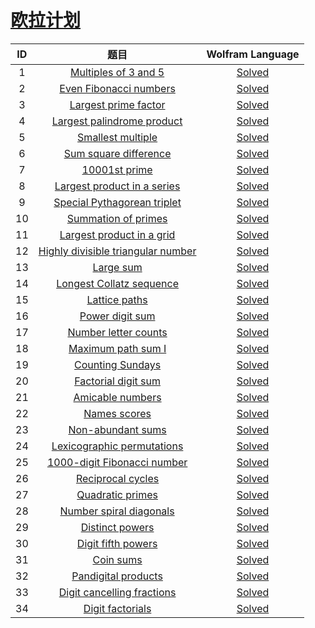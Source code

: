 # [欧拉计划](https://projecteuler.net/about)

| ID | 题目 | Wolfram Language |
|:--:|:--:|:----------------:|
| 1 | [Multiples of 3 and 5](https://github.com/miRoox/ProjectEuler/blob/master/1.%20Multiples%20of%203%20and%205/README.md) | [Solved](https://github.com/miRoox/ProjectEuler/blob/master/1.%20Multiples%20of%203%20and%205/1.wl) |
| 2 | [Even Fibonacci numbers](https://github.com/miRoox/ProjectEuler/blob/master/2.%20Even%20Fibonacci%20numbers/README.md) | [Solved](https://github.com/miRoox/ProjectEuler/blob/master/2.%20Even%20Fibonacci%20numbers/2.wl) |
| 3 | [Largest prime factor](https://github.com/miRoox/ProjectEuler/blob/master/3.%20Largest%20prime%20factor/README.md) | [Solved](https://github.com/miRoox/ProjectEuler/blob/master/3.%20Largest%20prime%20factor/3.wl) |
| 4 | [Largest palindrome product](https://github.com/miRoox/ProjectEuler/blob/master/4.%20Largest%20palindrome%20product/README.md) | [Solved](https://github.com/miRoox/ProjectEuler/blob/master/4.%20Largest%20palindrome%20product/4.wl) |
| 5 | [Smallest multiple](https://github.com/miRoox/ProjectEuler/blob/master/5.%20Smallest%20multiple/README.md) | [Solved](https://github.com/miRoox/ProjectEuler/blob/master/5.%20Smallest%20multiple/5.wl) |
| 6 | [Sum square difference](https://github.com/miRoox/ProjectEuler/blob/master/6.%20Sum%20square%20difference/README.md) | [Solved](https://github.com/miRoox/ProjectEuler/blob/master/6.%20Sum%20square%20difference/6.wl) |
| 7 | [10001st prime](https://github.com/miRoox/ProjectEuler/blob/master/7.%2010001st%20prime/README.md) | [Solved](https://github.com/miRoox/ProjectEuler/blob/master/7.%2010001st%20prime/7.wl) |
| 8 | [Largest product in a series](https://github.com/miRoox/ProjectEuler/blob/master/8.%20Largest%20product%20in%20a%20series/README.md) | [Solved](https://github.com/miRoox/ProjectEuler/blob/master/8.%20Largest%20product%20in%20a%20series/8.wl) |
| 9 | [Special Pythagorean triplet](https://github.com/miRoox/ProjectEuler/blob/master/9.%20Special%20Pythagorean%20triplet/README.md) | [Solved](https://github.com/miRoox/ProjectEuler/blob/master/9.%20Special%20Pythagorean%20triplet/9.wl) |
| 10 | [Summation of primes](https://github.com/miRoox/ProjectEuler/blob/master/10.%20Summation%20of%20primes/README.md) | [Solved](https://github.com/miRoox/ProjectEuler/blob/master/10.%20Summation%20of%20primes/10.wl) |
| 11 | [Largest product in a grid](https://github.com/miRoox/ProjectEuler/blob/master/11.%20Largest%20product%20in%20a%20grid/README.md) | [Solved](https://github.com/miRoox/ProjectEuler/blob/master/11.%20Largest%20product%20in%20a%20grid/11.wl) |
| 12 | [Highly divisible triangular number](https://github.com/miRoox/ProjectEuler/blob/master/12.%20Highly%20divisible%20triangular%20number/README.md) | [Solved](https://github.com/miRoox/ProjectEuler/blob/master/12.%20Highly%20divisible%20triangular%20number/12.wl) |
| 13 | [Large sum](https://github.com/miRoox/ProjectEuler/blob/master/13.%20Large%20sum/README.md) | [Solved](https://github.com/miRoox/ProjectEuler/blob/master/13.%20Large%20sum/13.wl) |
| 14 | [Longest Collatz sequence](https://github.com/miRoox/ProjectEuler/blob/master/14.%20Longest%20Collatz%20sequence/README.md) | [Solved](https://github.com/miRoox/ProjectEuler/blob/master/14.%20Longest%20Collatz%20sequence/14.wl) |
| 15 | [Lattice paths](https://github.com/miRoox/ProjectEuler/blob/master/15.%20Lattice%20paths/README.md) | [Solved](https://github.com/miRoox/ProjectEuler/blob/master/15.%20Lattice%20paths/15.wl) |
| 16 | [Power digit sum](https://github.com/miRoox/ProjectEuler/blob/master/16.%20Power%20digit%20sum/README.md) | [Solved](https://github.com/miRoox/ProjectEuler/blob/master/16.%20Power%20digit%20sum/16.wl) |
| 17 | [Number letter counts](https://github.com/miRoox/ProjectEuler/blob/master/17.%20Number%20letter%20counts/README.md) | [Solved](https://github.com/miRoox/ProjectEuler/blob/master/17.%20Number%20letter%20counts/17.wl) |
| 18 | [Maximum path sum I](https://github.com/miRoox/ProjectEuler/blob/master/18.%20Maximum%20path%20sum%20I/README.md) | [Solved](https://github.com/miRoox/ProjectEuler/blob/master/18.%20Maximum%20path%20sum%20I/18.wl) |
| 19 | [Counting Sundays](https://github.com/miRoox/ProjectEuler/blob/master/19.%20Counting%20Sundays/README.md) | [Solved](https://github.com/miRoox/ProjectEuler/blob/master/19.%20Counting%20Sundays/19.wl) |
| 20 | [Factorial digit sum](https://github.com/miRoox/ProjectEuler/blob/master/20.%20Factorial%20digit%20sum/README.md) | [Solved](https://github.com/miRoox/ProjectEuler/blob/master/20.%20Factorial%20digit%20sum/20.wl) |
| 21 | [Amicable numbers](https://github.com/miRoox/ProjectEuler/blob/master/21.%20Amicable%20numbers/README.md) | [Solved](https://github.com/miRoox/ProjectEuler/blob/master/21.%20Amicable%20numbers/21.wl) |
| 22 | [Names scores](https://github.com/miRoox/ProjectEuler/blob/master/22.%20Names%20scores/README.md) | [Solved](https://github.com/miRoox/ProjectEuler/blob/master/22.%20Names%20scores/22.wl) |
| 23 | [Non-abundant sums](https://github.com/miRoox/ProjectEuler/blob/master/23.%20Non-abundant%20sums/README.md) | [Solved](https://github.com/miRoox/ProjectEuler/blob/master/23.%20Non-abundant%20sums/23.wl) |
| 24 | [Lexicographic permutations](https://github.com/miRoox/ProjectEuler/blob/master/24.%20Lexicographic%20permutations/README.md) | [Solved](https://github.com/miRoox/ProjectEuler/blob/master/24.%20Lexicographic%20permutations/24.wl) |
| 25 | [1000-digit Fibonacci number](https://github.com/miRoox/ProjectEuler/blob/master/25.%201000-digit%20Fibonacci%20number/README.md) | [Solved](https://github.com/miRoox/ProjectEuler/blob/master/25.%201000-digit%20Fibonacci%20number/25.wl) |
| 26 | [Reciprocal cycles](https://github.com/miRoox/ProjectEuler/blob/master/26.%20Reciprocal%20cycles/README.md) | [Solved](https://github.com/miRoox/ProjectEuler/blob/master/26.%20Reciprocal%20cycles/26.wl) |
| 27 | [Quadratic primes](https://github.com/miRoox/ProjectEuler/blob/master/27.%20Quadratic%20primes/README.md) | [Solved](https://github.com/miRoox/ProjectEuler/blob/master/27.%20Quadratic%20primes/27.wl) |
| 28 | [Number spiral diagonals](https://github.com/miRoox/ProjectEuler/blob/master/28.%20Number%20spiral%20diagonals/README.md) | [Solved](https://github.com/miRoox/ProjectEuler/blob/master/28.%20Number%20spiral%20diagonals/28.wl) |
| 29 | [Distinct powers](https://github.com/miRoox/ProjectEuler/blob/master/29.%20Distinct%20powers/README.md) | [Solved](https://github.com/miRoox/ProjectEuler/blob/master/29.%20Distinct%20powers/29.wl) |
| 30 | [Digit fifth powers](https://github.com/miRoox/ProjectEuler/blob/master/30.%20Digit%20fifth%20powers/README.md) | [Solved](https://github.com/miRoox/ProjectEuler/blob/master/30.%20Digit%20fifth%20powers/30.wl) |
| 31 | [Coin sums](https://github.com/miRoox/ProjectEuler/blob/master/31.%20Coin%20sums/README.md) | [Solved](https://github.com/miRoox/ProjectEuler/blob/master/31.%20Coin%20sums/31.wl) |
| 32 | [Pandigital products](https://github.com/miRoox/ProjectEuler/blob/master/32.%20Pandigital%20products/README.md) | [Solved](https://github.com/miRoox/ProjectEuler/blob/master/32.%20Pandigital%20products/32.wl) |
| 33 | [Digit cancelling fractions](https://github.com/miRoox/ProjectEuler/blob/master/33.%20Digit%20cancelling%20fractions/README.md) | [Solved](https://github.com/miRoox/ProjectEuler/blob/master/33.%20Digit%20cancelling%20fractions/33.wl) |
| 34 | [Digit factorials](https://github.com/miRoox/ProjectEuler/blob/master/34.%20Digit%20factorials/README.md) | [Solved](https://github.com/miRoox/ProjectEuler/blob/master/34.%20Digit%20factorials/34.wl) |
